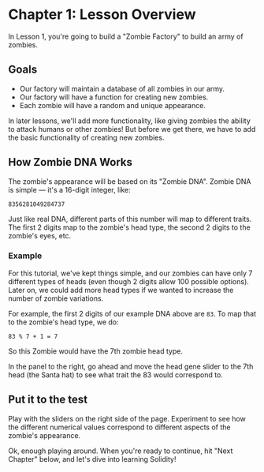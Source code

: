 
# Chapter 1: Lesson Overview

In Lesson 1, you're going to build a "Zombie Factory" to build an army of zombies.

## Goals
- Our factory will maintain a database of all zombies in our army.
- Our factory will have a function for creating new zombies.
- Each zombie will have a random and unique appearance.

In later lessons, we'll add more functionality, like giving zombies the ability to attack humans or other zombies! But before we get there, we have to add the basic functionality of creating new zombies.

## How Zombie DNA Works

The zombie's appearance will be based on its "Zombie DNA". Zombie DNA is simple — it's a 16-digit integer, like:

```
8356281049284737
```

Just like real DNA, different parts of this number will map to different traits. The first 2 digits map to the zombie's head type, the second 2 digits to the zombie's eyes, etc.

### Example

For this tutorial, we've kept things simple, and our zombies can have only 7 different types of heads (even though 2 digits allow 100 possible options). Later on, we could add more head types if we wanted to increase the number of zombie variations.

For example, the first 2 digits of our example DNA above are `83`. To map that to the zombie's head type, we do:

```
83 % 7 + 1 = 7
```

So this Zombie would have the 7th zombie head type.

In the panel to the right, go ahead and move the head gene slider to the 7th head (the Santa hat) to see what trait the 83 would correspond to.

## Put it to the test

Play with the sliders on the right side of the page. Experiment to see how the different numerical values correspond to different aspects of the zombie's appearance.

Ok, enough playing around. When you're ready to continue, hit "Next Chapter" below, and let's dive into learning Solidity!

